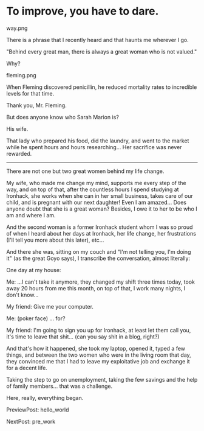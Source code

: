 # To improve, you have to dare.

way.png

There is a phrase that I recently heard and that haunts me wherever I go.

"Behind every great man, there is always a great woman who is not valued."

Why?

fleming.png

When Fleming discovered penicillin, he reduced mortality rates to incredible levels for that time.

Thank you, Mr. Fleming.

But does anyone know who Sarah Marion is?

His wife.

That lady who prepared his food, did the laundry, and went to the market while he spent hours and hours researching... Her sacrifice was never rewarded.

---

There are not one but two great women behind my life change.

My wife, who made me change my mind, supports me every step of the way, and on top of that, after the countless hours I spend studying at Ironhack, she works when she can in her small business, takes care of our child, and is pregnant with our next daughter! Even I am amazed... Does anyone doubt that she is a great woman? Besides, I owe it to her to be who I am and where I am.

And the second woman is a former Ironhack student whom I was so proud of when I heard about her days at Ironhack, her life change, her frustrations (I'll tell you more about this later), etc...

And there she was, sitting on my couch and "I'm not telling you, I'm doing it" (as the great Goyo says), I transcribe the conversation, almost literally:

One day at my house:

Me: ...I can't take it anymore, they changed my shift three times today, took away 20 hours from me this month, on top of that, I work many nights, I don't know...

My friend: Give me your computer.

Me: (poker face) ... for?

My friend: I'm going to sign you up for Ironhack, at least let them call you, it's time to leave that shit... (can you say shit in a blog, right?)

And that's how it happened, she took my laptop, opened it, typed a few things, and between the two women who were in the living room that day, they convinced me that I had to leave my exploitative job and exchange it for a decent life.

Taking the step to go on unemployment, taking the few savings and the help of family members... that was a challenge.

Here, really, everything began.

PreviewPost: hello_world

NextPost: pre_work
